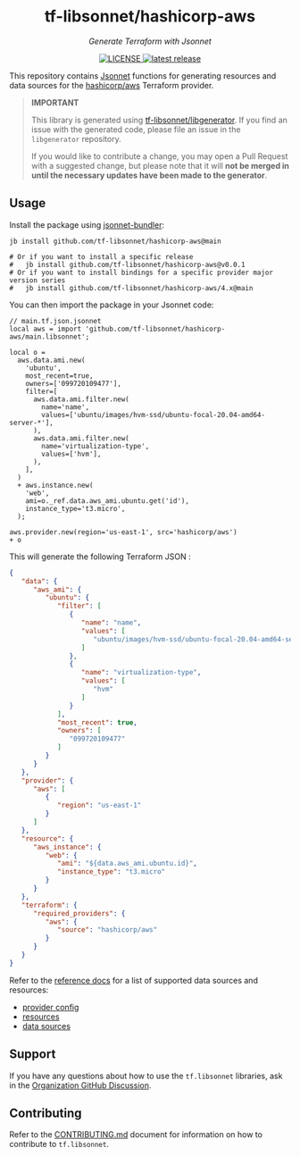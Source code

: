<h1 align="center">tf-libsonnet/hashicorp-aws</h1>

<p align="center">
  <em>Generate Terraform with Jsonnet</em>
</p>

<p align="center">
  <a href="https://github.com/tf-libsonnet/hashicorp-aws/blob/main/LICENSE">
    <img alt="LICENSE" src="https://img.shields.io/github/license/tf-libsonnet/hashicorp-aws?style=for-the-badge">
  </a>
  <a href="https://github.com/tf-libsonnet/hashicorp-aws/releases/latest">
    <img alt="latest release" src="https://img.shields.io/github/v/release/tf-libsonnet/hashicorp-aws?style=for-the-badge">
  </a>
</p>

This repository contains [Jsonnet](https://jsonnet.org/) functions for generating resources and data sources for the
[hashicorp/aws](https://registry.terraform.io/providers/hashicorp/aws) Terraform provider.

> **IMPORTANT**
>
> This library is generated using [tf-libsonnet/libgenerator](https://github.com/tf-libsonnet/libgenerator). If you find
> an issue with the generated code, please file an issue in the `libgenerator` repository.
>
> If you would like to contribute a change, you may open a Pull Request with a suggested change, but please note that it
> will **not be merged in until the necessary updates have been made to the generator**.

## Usage

Install the package using [jsonnet-bundler](https://github.com/jsonnet-bundler/jsonnet-bundler):

```
jb install github.com/tf-libsonnet/hashicorp-aws@main

# Or if you want to install a specific release
#   jb install github.com/tf-libsonnet/hashicorp-aws@v0.0.1
# Or if you want to install bindings for a specific provider major version series
#   jb install github.com/tf-libsonnet/hashicorp-aws/4.x@main
```

You can then import the package in your Jsonnet code:

```jsonnet
// main.tf.json.jsonnet
local aws = import 'github.com/tf-libsonnet/hashicorp-aws/main.libsonnet';

local o =
  aws.data.ami.new(
    'ubuntu',
    most_recent=true,
    owners=['099720109477'],
    filter=[
      aws.data.ami.filter.new(
        name='name',
        values=['ubuntu/images/hvm-ssd/ubuntu-focal-20.04-amd64-server-*'],
      ),
      aws.data.ami.filter.new(
        name='virtualization-type',
        values=['hvm'],
      ),
    ],
  )
  + aws.instance.new(
    'web',
    ami=o._ref.data.aws_ami.ubuntu.get('id'),
    instance_type='t3.micro',
  );

aws.provider.new(region='us-east-1', src='hashicorp/aws')
+ o
```

This will generate the following Terraform JSON :

```json
{
   "data": {
      "aws_ami": {
         "ubuntu": {
            "filter": [
               {
                  "name": "name",
                  "values": [
                     "ubuntu/images/hvm-ssd/ubuntu-focal-20.04-amd64-server-*"
                  ]
               },
               {
                  "name": "virtualization-type",
                  "values": [
                     "hvm"
                  ]
               }
            ],
            "most_recent": true,
            "owners": [
               "099720109477"
            ]
         }
      }
   },
   "provider": {
      "aws": [
         {
            "region": "us-east-1"
         }
      ]
   },
   "resource": {
      "aws_instance": {
         "web": {
            "ami": "${data.aws_ami.ubuntu.id}",
            "instance_type": "t3.micro"
         }
      }
   },
   "terraform": {
      "required_providers": {
         "aws": {
            "source": "hashicorp/aws"
         }
      }
   }
}
```

Refer to the [reference docs](/docs/4.x/README.md) for a list of supported data sources and resources:

- [provider config](/docs/4.x/provider.md)
- [resources](/docs/4.x/README.md)
- [data sources](/docs/4.x/data/index.md)


## Support

If you have any questions about how to use the `tf.libsonnet` libraries, ask in the [Organization GitHub
Discussion](https://github.com/orgs/tf-libsonnet/discussions).


## Contributing

Refer to the [CONTRIBUTING.md](/CONTRIBUTING.md) document for information on how to contribute to `tf.libsonnet`.
